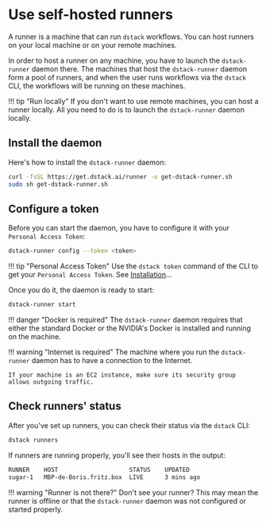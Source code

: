 # Use self-hosted runners

A runner is a machine that can run `dstack` workflows. You can host runners on your local machine or
on your remote machines.

In order to host a runner on any machine, you have to launch the `dstack-runner` daemon there. 
The machines that host the `dstack-runner` daemon form a pool of runners, and when the user runs workflows via the 
`dstack` CLI, the workflows will be running on these machines.

!!! tip "Run locally"
    If you don't want to use remote machines, you can host a runner locally.
    All you need to do is to launch the `dstack-runner` daemon locally.

## Install the daemon

Here's how to install the `dstack-runner` daemon:

```bash
curl -fsSL https://get.dstack.ai/runner -o get-dstack-runner.sh
sudo sh get-dstack-runner.sh
```
    
## Configure a token

Before you can start the daemon, you have to configure it with your `Personal Access Token`:

[//]: # (=== "Linux")

```bash
dstack-runner config --token <token>
```

!!! tip "Personal Access Token"
    Use the `dstack token` command of the CLI to get your `Personal Access Token`. See [Installation](installation.md#get-a-token)&hellip;    

Once you do it, the daemon is ready to start:

```bash
dstack-runner start
```

[//]: # (=== "macOS")

[//]: # ()
[//]: # (    ```bash)

[//]: # (    dstack-runner start)

[//]: # (    ```)

[//]: # ()
[//]: # (=== "Windows")

[//]: # ()
[//]: # (    ```cmd)

[//]: # (    dstack-runner.exe start)

[//]: # (    ```)

!!! danger "Docker is required"
    The `dstack-runner` daemon requires that either the standard Docker or the NVIDIA's Docker is installed and 
    running on the machine.

!!! warning "Internet is required"
    The machine where you run the `dstack-runner` daemon has to have a connection to the Internet. 

    If your machine is an EC2 instance, make sure its security group allows outgoing traffic. 

## Check runners' status

After you've set up runners, you can check their status via the `dstack` CLI:

```bash
dstack runners 
```

If runners are running properly, you'll see their hosts in the output:

```bash
RUNNER    HOST                    STATUS    UPDATED
sugar-1   MBP-de-Boris.fritz.box  LIVE      3 mins ago
```

!!! warning "Runner is not there?"
    Don't see your runner? This may mean the runner is offline or that the `dstack-runner` daemon
    was not configured or started properly.